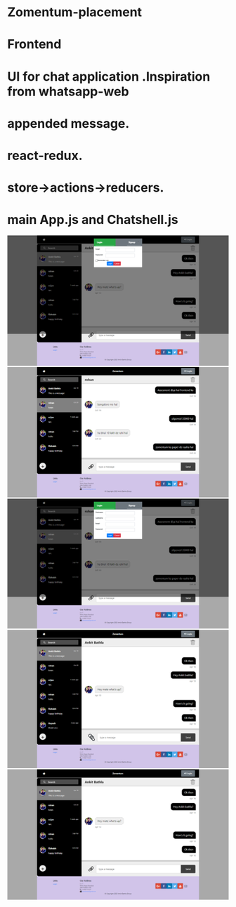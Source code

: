 # Zomentum-placement
# Frontend
# UI for chat application .Inspiration from whatsapp-web
# appended message.
# react-redux.
# store->actions->reducers.
# main App.js and Chatshell.js
<img src="screenshots/photo1.png">
<img src="screenshots/photo2.png">
<img src="screenshots/photo3.png">
<img src="screenshots/photo4.png">
<img src="screenshots/photo5.png">
